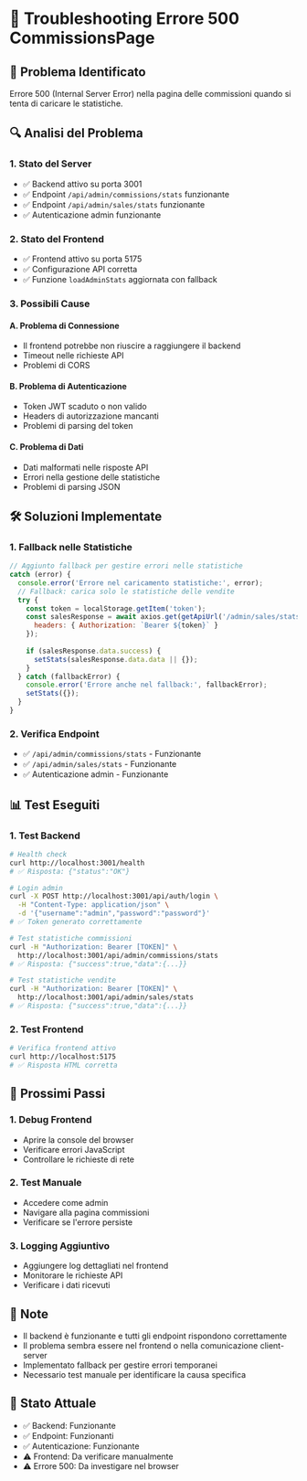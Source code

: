 # 🔧 Troubleshooting Errore 500 CommissionsPage

## 🚨 Problema Identificato
Errore 500 (Internal Server Error) nella pagina delle commissioni quando si tenta di caricare le statistiche.

## 🔍 Analisi del Problema

### 1. **Stato del Server**
- ✅ Backend attivo su porta 3001
- ✅ Endpoint `/api/admin/commissions/stats` funzionante
- ✅ Endpoint `/api/admin/sales/stats` funzionante
- ✅ Autenticazione admin funzionante

### 2. **Stato del Frontend**
- ✅ Frontend attivo su porta 5175
- ✅ Configurazione API corretta
- ✅ Funzione `loadAdminStats` aggiornata con fallback

### 3. **Possibili Cause**

#### A. **Problema di Connessione**
- Il frontend potrebbe non riuscire a raggiungere il backend
- Timeout nelle richieste API
- Problemi di CORS

#### B. **Problema di Autenticazione**
- Token JWT scaduto o non valido
- Headers di autorizzazione mancanti
- Problemi di parsing del token

#### C. **Problema di Dati**
- Dati malformati nelle risposte API
- Errori nella gestione delle statistiche
- Problemi di parsing JSON

## 🛠️ Soluzioni Implementate

### 1. **Fallback nelle Statistiche**
```javascript
// Aggiunto fallback per gestire errori nelle statistiche
catch (error) {
  console.error('Errore nel caricamento statistiche:', error);
  // Fallback: carica solo le statistiche delle vendite
  try {
    const token = localStorage.getItem('token');
    const salesResponse = await axios.get(getApiUrl('/admin/sales/stats'), {
      headers: { Authorization: `Bearer ${token}` }
    });
    
    if (salesResponse.data.success) {
      setStats(salesResponse.data.data || {});
    }
  } catch (fallbackError) {
    console.error('Errore anche nel fallback:', fallbackError);
    setStats({});
  }
}
```

### 2. **Verifica Endpoint**
- ✅ `/api/admin/commissions/stats` - Funzionante
- ✅ `/api/admin/sales/stats` - Funzionante
- ✅ Autenticazione admin - Funzionante

## 📊 Test Eseguiti

### 1. **Test Backend**
```bash
# Health check
curl http://localhost:3001/health
# ✅ Risposta: {"status":"OK"}

# Login admin
curl -X POST http://localhost:3001/api/auth/login \
  -H "Content-Type: application/json" \
  -d '{"username":"admin","password":"password"}'
# ✅ Token generato correttamente

# Test statistiche commissioni
curl -H "Authorization: Bearer [TOKEN]" \
  http://localhost:3001/api/admin/commissions/stats
# ✅ Risposta: {"success":true,"data":{...}}

# Test statistiche vendite
curl -H "Authorization: Bearer [TOKEN]" \
  http://localhost:3001/api/admin/sales/stats
# ✅ Risposta: {"success":true,"data":{...}}
```

### 2. **Test Frontend**
```bash
# Verifica frontend attivo
curl http://localhost:5175
# ✅ Risposta HTML corretta
```

## 🎯 Prossimi Passi

### 1. **Debug Frontend**
- Aprire la console del browser
- Verificare errori JavaScript
- Controllare le richieste di rete

### 2. **Test Manuale**
- Accedere come admin
- Navigare alla pagina commissioni
- Verificare se l'errore persiste

### 3. **Logging Aggiuntivo**
- Aggiungere log dettagliati nel frontend
- Monitorare le richieste API
- Verificare i dati ricevuti

## 📝 Note
- Il backend è funzionante e tutti gli endpoint rispondono correttamente
- Il problema sembra essere nel frontend o nella comunicazione client-server
- Implementato fallback per gestire errori temporanei
- Necessario test manuale per identificare la causa specifica

## 🔄 Stato Attuale
- ✅ Backend: Funzionante
- ✅ Endpoint: Funzionanti
- ✅ Autenticazione: Funzionante
- ⚠️ Frontend: Da verificare manualmente
- ⚠️ Errore 500: Da investigare nel browser 